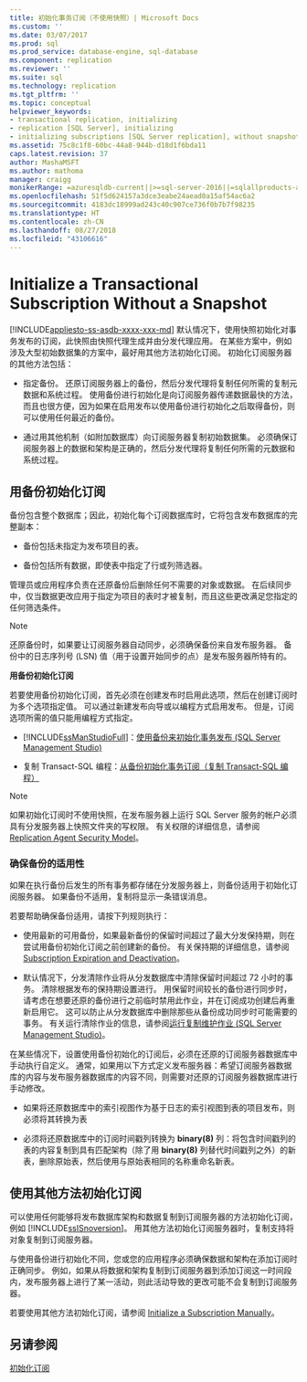 ```yaml
---
title: 初始化事务订阅（不使用快照）| Microsoft Docs
ms.custom: ''
ms.date: 03/07/2017
ms.prod: sql
ms.prod_service: database-engine, sql-database
ms.component: replication
ms.reviewer: ''
ms.suite: sql
ms.technology: replication
ms.tgt_pltfrm: ''
ms.topic: conceptual
helpviewer_keywords:
- transactional replication, initializing
- replication [SQL Server], initializing
- initializing subscriptions [SQL Server replication], without snapshots
ms.assetid: 75c8c1f8-60bc-44a8-944b-d18d1f6bda11
caps.latest.revision: 37
author: MashaMSFT
ms.author: mathoma
manager: craigg
monikerRange: =azuresqldb-current||>=sql-server-2016||=sqlallproducts-allversions||>=sql-server-linux-2017||=azuresqldb-mi-current
ms.openlocfilehash: 51f5d624157a3dce3eabe24aead0a15af54ac6a2
ms.sourcegitcommit: 4183dc18999ad243c40c907ce736f0b7b7f98235
ms.translationtype: HT
ms.contentlocale: zh-CN
ms.lasthandoff: 08/27/2018
ms.locfileid: "43106616"
---
```

# <a name="initialize-a-transactional-subscription-without-a-snapshot"></a>Initialize a Transactional Subscription Without a Snapshot
[!INCLUDE[appliesto-ss-asdb-xxxx-xxx-md](../../includes/appliesto-ss-asdb-xxxx-xxx-md.md)]
  默认情况下，使用快照初始化对事务发布的订阅，此快照由快照代理生成并由分发代理应用。 在某些方案中，例如涉及大型初始数据集的方案中，最好用其他方法初始化订阅。 初始化订阅服务器的其他方法包括：  
  
-   指定备份。 还原订阅服务器上的备份，然后分发代理将复制任何所需的复制元数据和系统过程。 使用备份进行初始化是向订阅服务器传递数据最快的方法，而且也很方便，因为如果在启用发布以使用备份进行初始化之后取得备份，则可以使用任何最近的备份。  
  
-   通过用其他机制（如附加数据库）向订阅服务器复制初始数据集。 必须确保订阅服务器上的数据和架构是正确的，然后分发代理将复制任何所需的元数据和系统过程。  
  
## <a name="initializing-a-subscription-with-a-backup"></a>用备份初始化订阅  
 备份包含整个数据库；因此，初始化每个订阅数据库时，它将包含发布数据库的完整副本：  
  
-   备份包括未指定为发布项目的表。  
  
-   备份包括所有数据，即使表中指定了行或列筛选器。  
  
 管理员或应用程序负责在还原备份后删除任何不需要的对象或数据。 在后续同步中，仅当数据更改应用于指定为项目的表时才被复制，而且这些更改满足您指定的任何筛选条件。  
  
> [!NOTE]  
>  还原备份时，如果要让订阅服务器自动同步，必须确保备份来自发布服务器。 备份中的日志序列号 (LSN) 值（用于设置开始同步的点）是发布服务器所特有的。  
  
 **用备份初始化订阅**  
  
 若要使用备份初始化订阅，首先必须在创建发布时启用此选项，然后在创建订阅时为多个选项指定值。 可以通过新建发布向导或以编程方式启用发布。 但是，订阅选项所需的值只能用编程方式指定。  
  
-   [!INCLUDE[ssManStudioFull](../../includes/ssmanstudiofull-md.md)]：[使用备份来初始化事务发布 (SQL Server Management Studio)](../../relational-databases/replication/enable-initialization-with-backup-for-transactional-publications.md)  
  
-   复制 Transact-SQL 编程：[从备份初始化事务订阅（复制 Transact-SQL 编程）](../../relational-databases/replication/initialize-a-transactional-subscription-from-a-backup.md)  
  
> [!NOTE]  
>  如果初始化订阅时不使用快照，在发布服务器上运行 SQL Server 服务的帐户必须具有分发服务器上快照文件夹的写权限。 有关权限的详细信息，请参阅 [Replication Agent Security Model](../../relational-databases/replication/security/replication-agent-security-model.md)。  
  
### <a name="ensuring-the-suitability-of-a-backup"></a>确保备份的适用性  
 如果在执行备份后发生的所有事务都存储在分发服务器上，则备份适用于初始化订阅服务器。 如果备份不适用，复制将显示一条错误消息。  
  
 若要帮助确保备份适用，请按下列规则执行：  
  
-   使用最新的可用备份，如果最新备份的保留时间超过了最大分发保持期，则在尝试用备份初始化订阅之前创建新的备份。 有关保持期的详细信息，请参阅 [Subscription Expiration and Deactivation](../../relational-databases/replication/subscription-expiration-and-deactivation.md)。  
  
-   默认情况下，分发清除作业将从分发数据库中清除保留时间超过 72 小时的事务。 清除根据发布的保持期设置进行。 用保留时间较长的备份进行同步时，请考虑在想要还原的备份进行之前临时禁用此作业，并在订阅成功创建后再重新启用它。 这可以防止从分发数据库中删除那些从备份成功同步时可能需要的事务。 有关运行清除作业的信息，请参阅[运行复制维护作业 (SQL Server Management Studio)](../../relational-databases/replication/administration/run-replication-maintenance-jobs-sql-server-management-studio.md)。  
  
 在某些情况下，设置使用备份初始化的订阅后，必须在还原的订阅服务器数据库中手动执行自定义。 通常，如果用以下方式定义发布服务器：希望订阅服务器数据库的内容与发布服务器数据库的内容不同，则需要对还原的订阅服务器数据库进行手动修改。  
  
-   如果将还原数据库中的索引视图作为基于日志的索引视图到表的项目发布，则必须将其转换为表  
  
-   必须将还原数据库中的订阅时间戳列转换为 **binary(8)** 列：将包含时间戳列的表的内容复制到具有匹配架构（除了用 **binary(8)** 列替代时间戳列之外）的新表，删除原始表，然后使用与原始表相同的名称重命名新表。  
  
## <a name="initializing-a-subscription-with-an-alternative-method"></a>使用其他方法初始化订阅  
 可以使用任何能够将发布数据库架构和数据复制到订阅服务器的方法初始化订阅，例如 [!INCLUDE[ssISnoversion](../../includes/ssisnoversion-md.md)]。 用其他方法初始化订阅服务器时，复制支持将对象复制到订阅服务器。  
  
 与使用备份进行初始化不同，您或您的应用程序必须确保数据和架构在添加订阅时正确同步。 例如，如果从将数据和架构复制到订阅服务器到添加订阅这一时间段内，发布服务器上进行了某一活动，则此活动导致的更改可能不会复制到订阅服务器。  
  
 若要使用其他方法初始化订阅，请参阅 [Initialize a Subscription Manually](../../relational-databases/replication/initialize-a-subscription-manually.md)。  
  
## <a name="see-also"></a>另请参阅  
 [初始化订阅](../../relational-databases/replication/initialize-a-subscription.md)  
  
  
